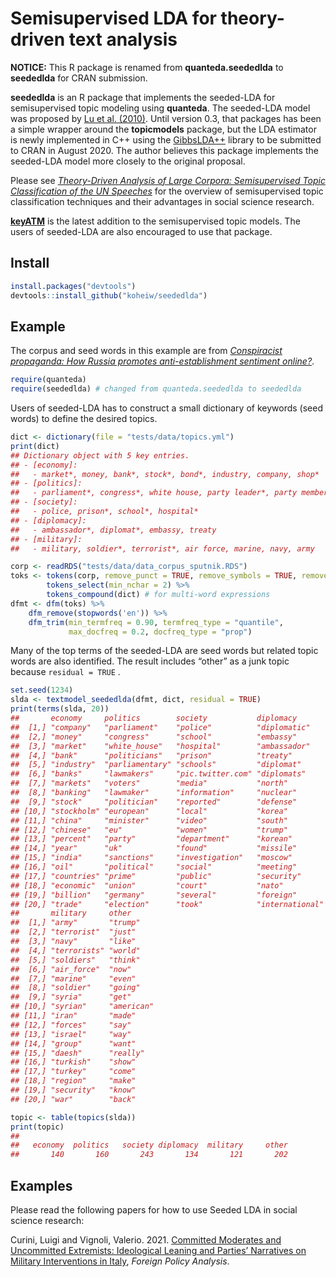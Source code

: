 
# Semisupervised LDA for theory-driven text analysis

**NOTICE:** This R package is renamed from **quanteda.seededlda** to
**seededlda** for CRAN submission.

**seededlda** is an R package that implements the seeded-LDA for
semisupervised topic modeling using **quanteda**. The seeded-LDA model
was proposed by [Lu et
al. (2010)](https://dl.acm.org/citation.cfm?id=2119585). Until version
0.3, that packages has been a simple wrapper around the **topicmodels**
package, but the LDA estimator is newly implemented in C++ using the
[GibbsLDA++](http://gibbslda.sourceforge.net/) library to be submitted
to CRAN in August 2020. The author believes this package implements the
seeded-LDA model more closely to the original proposal.

Please see [*Theory-Driven Analysis of Large Corpora: Semisupervised
Topic Classification of the UN
Speeches*](https://journals.sagepub.com/doi/full/10.1177/0894439320907027)
for the overview of semisupervised topic classification techniques and
their advantages in social science research.

[**keyATM**](https://github.com/keyATM/keyATM) is the latest addition to
the semisupervised topic models. The users of seeded-LDA are also
encouraged to use that package.

## Install

``` r
install.packages("devtools")
devtools::install_github("koheiw/seededlda") 
```

## Example

The corpus and seed words in this example are from [*Conspiracist
propaganda: How Russia promotes anti-establishment sentiment
online?*](https://koheiw.net/wp-content/uploads/2019/06/Sputnik-05-ECPR.pdf).

``` r
require(quanteda)
require(seededlda) # changed from quanteda.seededlda to seededlda
```

Users of seeded-LDA has to construct a small dictionary of keywords
(seed words) to define the desired topics.

``` r
dict <- dictionary(file = "tests/data/topics.yml")
print(dict)
## Dictionary object with 5 key entries.
## - [economy]:
##   - market*, money, bank*, stock*, bond*, industry, company, shop*
## - [politics]:
##   - parliament*, congress*, white house, party leader*, party member*, voter*, lawmaker*, politician*
## - [society]:
##   - police, prison*, school*, hospital*
## - [diplomacy]:
##   - ambassador*, diplomat*, embassy, treaty
## - [military]:
##   - military, soldier*, terrorist*, air force, marine, navy, army
```

``` r
corp <- readRDS("tests/data/data_corpus_sputnik.RDS")
toks <- tokens(corp, remove_punct = TRUE, remove_symbols = TRUE, remove_number = TRUE) %>%
        tokens_select(min_nchar = 2) %>% 
        tokens_compound(dict) # for multi-word expressions
dfmt <- dfm(toks) %>% 
    dfm_remove(stopwords('en')) %>% 
    dfm_trim(min_termfreq = 0.90, termfreq_type = "quantile", 
             max_docfreq = 0.2, docfreq_type = "prop")
```

Many of the top terms of the seeded-LDA are seed words but related topic
words are also identified. The result includes “other” as a junk topic
because `residual = TRUE` .

``` r
set.seed(1234)
slda <- textmodel_seededlda(dfmt, dict, residual = TRUE)
print(terms(slda, 20))
##       economy     politics        society           diplomacy      
##  [1,] "company"   "parliament"    "police"          "diplomatic"   
##  [2,] "money"     "congress"      "school"          "embassy"      
##  [3,] "market"    "white_house"   "hospital"        "ambassador"   
##  [4,] "bank"      "politicians"   "prison"          "treaty"       
##  [5,] "industry"  "parliamentary" "schools"         "diplomat"     
##  [6,] "banks"     "lawmakers"     "pic.twitter.com" "diplomats"    
##  [7,] "markets"   "voters"        "media"           "north"        
##  [8,] "banking"   "lawmaker"      "information"     "nuclear"      
##  [9,] "stock"     "politician"    "reported"        "defense"      
## [10,] "stockholm" "european"      "local"           "korea"        
## [11,] "china"     "minister"      "video"           "south"        
## [12,] "chinese"   "eu"            "women"           "trump"        
## [13,] "percent"   "party"         "department"      "korean"       
## [14,] "year"      "uk"            "found"           "missile"      
## [15,] "india"     "sanctions"     "investigation"   "moscow"       
## [16,] "oil"       "political"     "social"          "meeting"      
## [17,] "countries" "prime"         "public"          "security"     
## [18,] "economic"  "union"         "court"           "nato"         
## [19,] "billion"   "germany"       "several"         "foreign"      
## [20,] "trade"     "election"      "took"            "international"
##       military     other     
##  [1,] "army"       "trump"   
##  [2,] "terrorist"  "just"    
##  [3,] "navy"       "like"    
##  [4,] "terrorists" "world"   
##  [5,] "soldiers"   "think"   
##  [6,] "air_force"  "now"     
##  [7,] "marine"     "even"    
##  [8,] "soldier"    "going"   
##  [9,] "syria"      "get"     
## [10,] "syrian"     "american"
## [11,] "iran"       "made"    
## [12,] "forces"     "say"     
## [13,] "israel"     "way"     
## [14,] "group"      "want"    
## [15,] "daesh"      "really"  
## [16,] "turkish"    "show"    
## [17,] "turkey"     "come"    
## [18,] "region"     "make"    
## [19,] "security"   "know"    
## [20,] "war"        "back"
```

``` r
topic <- table(topics(slda))
print(topic)
## 
##   economy  politics   society diplomacy  military     other 
##       140       160       243       134       121       202
```

## Examples

Please read the following papers for how to use Seeded LDA in social
science research:

Curini, Luigi and Vignoli, Valerio. 2021. [Committed Moderates and
Uncommitted Extremists: Ideological Leaning and Parties’ Narratives on
Military Interventions in Italy](https://doi.org/10.1093/fpa/orab016),
*Foreign Policy Analysis*.
